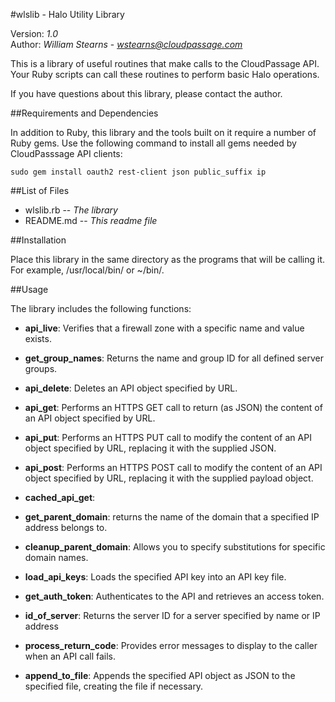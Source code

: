 #wlslib - Halo Utility Library

Version: *1.0*
<br />
Author: *William Stearns* - *wstearns@cloudpassage.com*

This is a library of useful routines that make calls to the CloudPassage API. Your Ruby scripts can call these routines to perform basic Halo operations.

If you have questions about this library, please contact the author.


##Requirements and Dependencies

In addition to Ruby, this library and the tools built on it require a number of Ruby gems. Use the following command to install all gems needed by CloudPasssage API clients:

    sudo gem install oauth2 rest-client json public_suffix ip


##List of Files

* wlslib.rb -- *The library*
* README.md -- *This readme file*


##Installation 

Place this library in the same directory as the programs that will be calling it. For example, /usr/local/bin/ or ~/bin/. 


##Usage

The library includes the following functions:

* **api_live**: Verifies that a firewall zone with a specific name and value exists.

* **get_group_names**: Returns the name and group ID for all defined server groups. 

* **api_delete**: Deletes an API object specified by URL.

* **api_get**: Performs an HTTPS GET call to return (as JSON) the content of an API object specified by URL.

* **api_put**: Performs an HTTPS PUT call to modify the content of an API object specified by URL, replacing it with the supplied JSON.

* **api_post**: Performs an HTTPS POST call to modify the content of an API object specified by URL, replacing it with the supplied payload object.

* **cached_api_get**: 

* **get_parent_domain**: returns the name of the domain that a specified IP address belongs to.

* **cleanup_parent_domain**: Allows you to specify substitutions for specific domain names. 

* **load_api_keys**: Loads the specified API key into an API key file.

* **get_auth_token**: Authenticates to the API and retrieves an access token.

* **id_of_server**: Returns the server ID for a server specified by name or IP address

* **process_return_code**: Provides error messages to display to the caller when an API call fails.

* **append_to_file**: Appends the specified API object as JSON to the specified file, creating the file if necessary.

